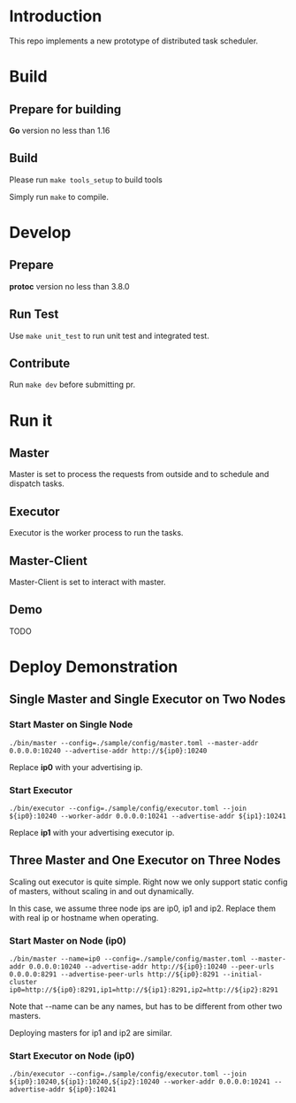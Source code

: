 # Introduction

This repo implements a new prototype of distributed task scheduler.

# Build

## Prepare for building

**Go** version no less than 1.16

## Build

Please run `make tools_setup` to build tools

Simply run `make` to compile.

# Develop

## Prepare

**protoc** version no less than 3.8.0

## Run Test

Use `make unit_test` to run unit test and integrated test.

## Contribute

Run `make dev` before submitting pr.

# Run it 

## Master

Master is set to process the requests from outside and to schedule and dispatch tasks.

## Executor

Executor is the worker process to run the tasks.

## Master-Client

Master-Client is set to interact with master.

## Demo

TODO

# Deploy Demonstration

## Single Master and Single Executor on Two Nodes

### Start Master on Single Node

```[shell]
./bin/master --config=./sample/config/master.toml --master-addr 0.0.0.0:10240 --advertise-addr http://${ip0}:10240 
```

Replace **ip0** with your advertising ip.

### Start Executor

```[shell]
./bin/executor --config=./sample/config/executor.toml --join ${ip0}:10240 --worker-addr 0.0.0.0:10241 --advertise-addr ${ip1}:10241
```

Replace **ip1** with your advertising executor ip.

## Three Master and One Executor on Three Nodes

Scaling out executor is quite simple. Right now we only support static config of masters, without scaling in and out dynamically.

In this case, we assume three node ips are ip0, ip1 and ip2. Replace them with real ip or hostname when operating.

### Start Master on Node (ip0)

```[shell]
./bin/master --name=ip0 --config=./sample/config/master.toml --master-addr 0.0.0.0:10240 --advertise-addr http://${ip0}:10240 --peer-urls 0.0.0.0:8291 --advertise-peer-urls http://${ip0}:8291 --initial-cluster ip0=http://${ip0}:8291,ip1=http://${ip1}:8291,ip2=http://${ip2}:8291
```

Note that --name can be any names, but has to be different from other two masters.

Deploying masters for ip1 and ip2 are similar.

### Start Executor on Node (ip0)

```[shell]
./bin/executor --config=./sample/config/executor.toml --join ${ip0}:10240,${ip1}:10240,${ip2}:10240 --worker-addr 0.0.0.0:10241 --advertise-addr ${ip0}:10241
```
